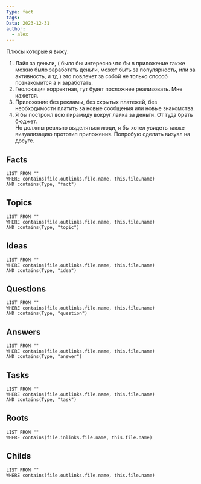 ```yaml
---
Type: fact
tags: 
Data: 2023-12-31
author:
  - alex
---
```

Плюсы которые я вижу:  
1. Лайк за деньги, ( было бы интересно что бы в приложение также можно было заработать деньги, может быть за популярность, или за активность, и тд.) это повлечет за собой не только способ познакомится а и заработать.  
2. Геолокация корректная, тут будет посложнее реализовать. Мне кажется.  
3. Приложение без рекламы, без скрытых платежей, без необходимости платить за новые сообщения или новые знакомства.  
4. Я бы построил всю пирамиду вокруг лайка за деньги. От туда брать бюджет.  
Но должны реально выделяться люди, я бы хотел увидеть также визуализацию прототип приложения. Попробую сделать визуал на досуге.
## Facts
```dataview
LIST FROM ""
WHERE contains(file.outlinks.file.name, this.file.name)
AND contains(Type, "fact")
```
## Topics
```dataview
LIST FROM ""
WHERE contains(file.outlinks.file.name, this.file.name)
AND contains(Type, "topic")
```
## Ideas
```dataview
LIST FROM ""
WHERE contains(file.outlinks.file.name, this.file.name)
AND contains(Type, "idea")
```
## Questions
```dataview
LIST FROM ""
WHERE contains(file.outlinks.file.name, this.file.name)
AND contains(Type, "question")
```
## Answers
```dataview
LIST FROM ""
WHERE contains(file.outlinks.file.name, this.file.name)
AND contains(Type, "answer")
```
## Tasks
```dataview
LIST FROM ""
WHERE contains(file.outlinks.file.name, this.file.name)
AND contains(Type, "task")
```
## Roots
```dataview
LIST FROM ""
WHERE contains(file.inlinks.file.name, this.file.name)
```

## Childs
```dataview
LIST FROM ""
WHERE contains(file.outlinks.file.name, this.file.name)
```